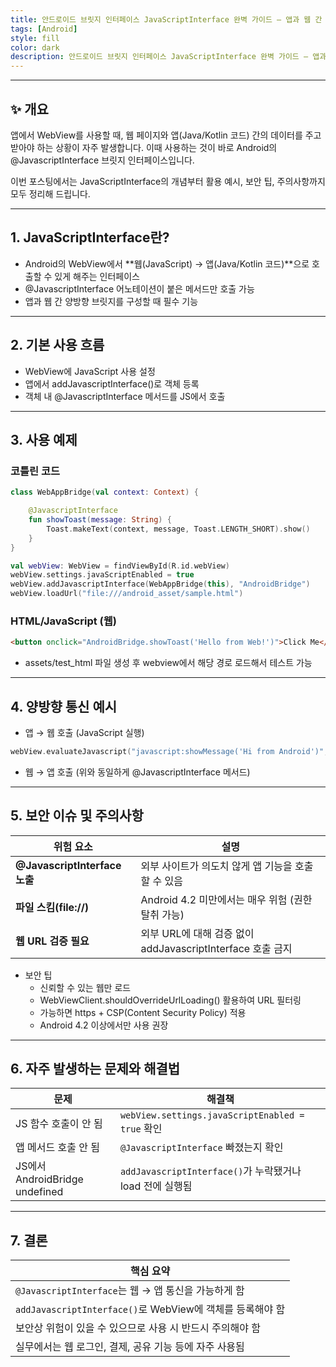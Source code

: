 ```yaml
---
title: 안드로이드 브릿지 인터페이스 JavaScriptInterface 완벽 가이드 – 앱과 웹 간 통신 방법 총정리
tags: [Android]
style: fill
color: dark
description: 안드로이드 브릿지 인터페이스 JavaScriptInterface 완벽 가이드 – 앱과 웹 간 통신 방법 총정리
---
```

---

## ✨ 개요

앱에서 WebView를 사용할 때, 웹 페이지와 앱(Java/Kotlin 코드) 간의 데이터를 주고받아야 하는 상황이 자주 발생합니다. 이때 사용하는 것이 바로 Android의 @JavascriptInterface 브릿지 인터페이스입니다.

이번 포스팅에서는 JavaScriptInterface의 개념부터 활용 예시, 보안 팁, 주의사항까지 모두 정리해 드립니다.

---

## 1. JavaScriptInterface란?

- Android의 WebView에서 **웹(JavaScript) → 앱(Java/Kotlin 코드)**으로 호출할 수 있게 해주는 인터페이스
- @JavascriptInterface 어노테이션이 붙은 메서드만 호출 가능
- 앱과 웹 간 양방향 브릿지를 구성할 때 필수 기능

---

## 2. 기본 사용 흐름

- WebView에 JavaScript 사용 설정
- 앱에서 addJavascriptInterface()로 객체 등록
- 객체 내 @JavascriptInterface 메서드를 JS에서 호출

---

## 3. 사용 예제

### 코틀린 코드
```kotlin
class WebAppBridge(val context: Context) {

    @JavascriptInterface
    fun showToast(message: String) {
        Toast.makeText(context, message, Toast.LENGTH_SHORT).show()
    }
}

val webView: WebView = findViewById(R.id.webView)
webView.settings.javaScriptEnabled = true
webView.addJavascriptInterface(WebAppBridge(this), "AndroidBridge")
webView.loadUrl("file:///android_asset/sample.html")
```

### HTML/JavaScript (웹)
```html
<button onclick="AndroidBridge.showToast('Hello from Web!')">Click Me</button>
```
- assets/test_html 파일 생성 후 webview에서 해당 경로 로드해서 테스트 가능


---

## 4. 양방향 통신 예시

- 앱 → 웹 호출 (JavaScript 실행)
```kotlin
webView.evaluateJavascript("javascript:showMessage('Hi from Android')", null)
```
- 웹 → 앱 호출 (위와 동일하게 @JavascriptInterface 메서드)

--- 

## 5. 보안 이슈 및 주의사항

| 위험 요소                       | 설명                                            |
| --------------------------- | --------------------------------------------- |
| **@JavascriptInterface 노출** | 외부 사이트가 의도치 않게 앱 기능을 호출할 수 있음                 |
| **파일 스킴(file://)**          | Android 4.2 미만에서는 매우 위험 (권한 탈취 가능)            |
| **웹 URL 검증 필요**             | 외부 URL에 대해 검증 없이 addJavascriptInterface 호출 금지 |

- 보안 팁
  + 신뢰할 수 있는 웹만 로드
  + WebViewClient.shouldOverrideUrlLoading() 활용하여 URL 필터링
  + 가능하면 https + CSP(Content Security Policy) 적용
  + Android 4.2 이상에서만 사용 권장

---

## 6. 자주 발생하는 문제와 해결법

| 문제                           | 해결책                                            |
| ---------------------------- | ---------------------------------------------- |
| JS 함수 호출이 안 됨                | `webView.settings.javaScriptEnabled = true` 확인 |
| 앱 메서드 호출 안 됨                 | `@JavascriptInterface` 빠졌는지 확인                 |
| JS에서 AndroidBridge undefined | `addJavascriptInterface()`가 누락됐거나 load 전에 실행됨  |

---

## 7. 결론

| 핵심 요약                                           |
| ----------------------------------------------- |
| `@JavascriptInterface`는 웹 → 앱 통신을 가능하게 함        |
| `addJavascriptInterface()`로 WebView에 객체를 등록해야 함 |
| 보안상 위험이 있을 수 있으므로 사용 시 반드시 주의해야 함               |
| 실무에서는 웹 로그인, 결제, 공유 기능 등에 자주 사용됨                |